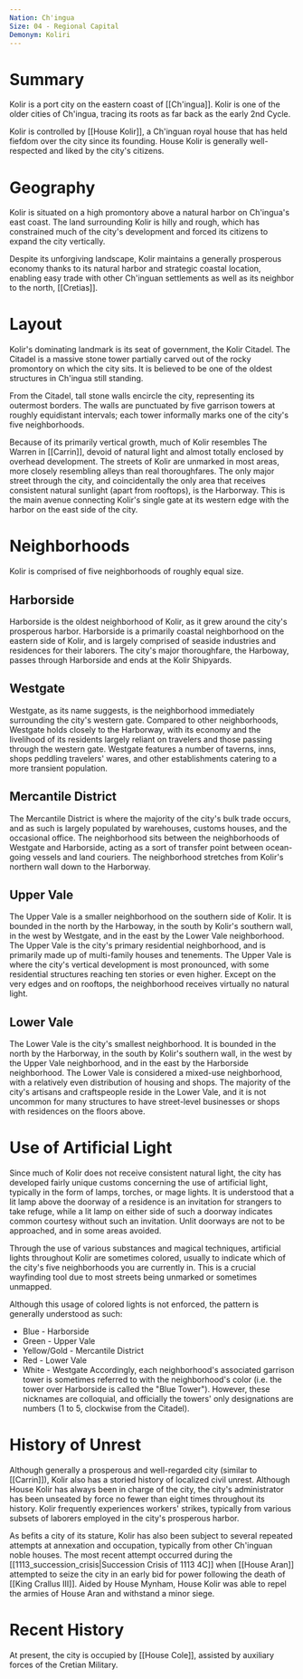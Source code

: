 ```yaml
---
Nation: Ch'ingua
Size: 04 - Regional Capital
Demonym: Koliri
---
```


# Summary
Kolir is a port city on the eastern coast of [[Ch'ingua]]. Kolir is one of the older cities of Ch'ingua, tracing its roots as far back as the early 2nd Cycle. 

Kolir is controlled by [[House Kolir]], a Ch'inguan royal house that has held fiefdom over the city since its founding. House Kolir is generally well-respected and liked by the city's citizens.
# Geography
Kolir is situated on a high promontory above a natural harbor on Ch'ingua's east coast. The land surrounding Kolir is hilly and rough, which has constrained much of the city's development and forced its citizens to expand the city vertically. 

Despite its unforgiving landscape, Kolir maintains a generally prosperous economy thanks to its natural harbor and strategic coastal location, enabling easy trade with other Ch'inguan settlements as well as its neighbor to the north, [[Cretias]]. 
# Layout
Kolir's dominating landmark is its seat of government, the Kolir Citadel. The Citadel is a massive stone tower partially carved out of the rocky promontory on which the city sits. It is believed to be one of the oldest structures in Ch'ingua still standing.

From the Citadel, tall stone walls encircle the city, representing its outermost borders. The walls are punctuated by five garrison towers at roughly equidistant intervals; each tower informally marks one of the city's five neighborhoods.

Because of its primarily vertical growth, much of Kolir resembles The Warren in [[Carrin]], devoid of natural light and almost totally enclosed by overhead development. The streets of Kolir are unmarked in most areas, more closely resembling alleys than real thoroughfares. The only major street through the city, and coincidentally the only area that receives consistent natural sunlight (apart from rooftops), is the Harborway. This is the main avenue connecting Kolir's single gate at its western edge with the harbor on the east side of the city. 
# Neighborhoods
Kolir is comprised of five neighborhoods of roughly equal size.
## Harborside
Harborside is the oldest neighborhood of Kolir, as it grew around the city's prosperous harbor. Harborside is a primarily coastal neighborhood on the eastern side of Kolir, and is largely comprised of seaside industries and residences for their laborers. The city's major thoroughfare, the Harboway, passes through Harborside and ends at the Kolir Shipyards. 
## Westgate
Westgate, as its name suggests, is the neighborhood immediately surrounding the city's western gate. Compared to other neighborhoods, Westgate holds closely to the Harborway, with its economy and the livelihood of its residents largely reliant on travelers and those passing through the western gate. Westgate features a number of taverns, inns, shops peddling travelers' wares, and other establishments catering to a more transient population.
## Mercantile District
The Mercantile District is where the majority of the city's bulk trade occurs, and as such is largely populated by warehouses, customs houses, and the occasional office. The neighborhood sits between the neighborhoods of Westgate and Harborside, acting as a sort of transfer point between ocean-going vessels and land couriers. The neighborhood stretches from Kolir's northern wall down to the Harborway. 
## Upper Vale
The Upper Vale is a smaller neighborhood on the southern side of Kolir. It is bounded in the north by the Harboway, in the south by Kolir's southern wall, in the west by Westgate, and in the east by the Lower Vale neighborhood. The Upper Vale is the city's primary residential neighborhood, and is primarily made up of multi-family houses and tenements. The Upper Vale is where the city's vertical development is most pronounced, with some residential structures reaching ten stories or even higher. Except on the very edges and on rooftops, the neighborhood receives virtually no natural light. 
## Lower Vale
The Lower Vale is the city's smallest neighborhood. It is bounded in the north by the Harborway, in the south by Kolir's southern wall, in the west by the Upper Vale neighborhood, and in the east by the Harborside neighborhood. The Lower Vale is considered a mixed-use neighborhood, with a relatively even distribution of housing and shops. The majority of the city's artisans and craftspeople reside in the Lower Vale, and it is not uncommon for many structures to have street-level businesses or shops with residences on the floors above. 
# Use of Artificial Light
Since much of Kolir does not receive consistent natural light, the city has developed fairly unique customs concerning the use of artificial light, typically in the form of lamps, torches, or mage lights. It is understood that a lit lamp above the doorway of a residence is an invitation for strangers to take refuge, while a lit lamp on either side of such a doorway indicates common courtesy without such an invitation. Unlit doorways are not to be approached, and in some areas avoided.

Through the use of various substances and magical techniques, artificial lights throughout Kolir are sometimes colored, usually to indicate which of the city's five neighborhoods you are currently in. This is a crucial wayfinding tool due to most streets being unmarked or sometimes unmapped. 

Although this usage of colored lights is not enforced, the pattern is generally understood as such:
- Blue - Harborside
- Green - Upper Vale
- Yellow/Gold - Mercantile District
- Red - Lower Vale
- White - Westgate
Accordingly, each neighborhood's associated garrison tower is sometimes referred to with the neighborhood's color (i.e. the tower over Harborside is called the "Blue Tower"). However, these nicknames are colloquial, and officially the towers' only designations are numbers (1 to 5, clockwise from the Citadel). 

# History of Unrest
Although generally a prosperous and well-regarded city (similar to [[Carrin]]), Kolir also has a storied history of localized civil unrest. Although House Kolir has always been in charge of the city, the city's administrator has been unseated by force no fewer than eight times throughout its history. Kolir frequently experiences workers' strikes, typically from various subsets of laborers employed in the city's prosperous harbor.

As befits a city of its stature, Kolir has also been subject to several repeated attempts at annexation and occupation, typically from other Ch'inguan noble houses. The most recent attempt occurred during the [[1113_succession_crisis|Succession Crisis of 1113 4C]] when [[House Aran]] attempted to seize the city in an early bid for power following the death of [[King Crallus III]]. Aided by House Mynham, House Kolir was able to repel the armies of House Aran and withstand a minor siege. 
# Recent History
At present, the city is occupied by [[House Cole]], assisted by auxiliary forces of the Cretian Military.

